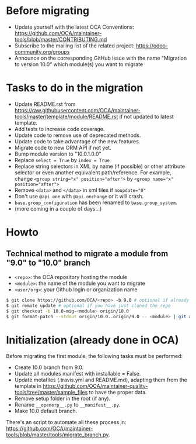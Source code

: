 # Before migrating

* Update yourself with the latest OCA Conventions: https://github.com/OCA/maintainer-tools/blob/master/CONTRIBUTING.md
* Subscribe to the mailing list of the related project: https://odoo-community.org/groups
* Announce on the corresponding GitHub issue with the name "Migration to version 10.0" which module(s) you want to migrate

# Tasks to do in the migration

* Update README.rst from https://raw.githubusercontent.com/OCA/maintainer-tools/master/template/module/README.rst if not updated to latest template.
* Add tests to increase code coverage.
* Update code to remove use of deprecated methods.
* Update code to take advantage of the new features.
* Migrate code to new ORM API if not yet.
* Bump module version to "10.0.1.0.0"
* Replace `select = True` by `index = True`
* Replace string selectors in XML by name (if possible) or other attribute selector or even another equivalent path/reference. For example, change `<group string="x" position="after">` by `<group name="x" position="after">`
* Remove `<data>` and `</data>` in xml files if `noupdate="0"`
* Don't use `@api.one` with `@api.onchange` or it will crash.
* `base.group_configuration` has been renamed to `base.group_system`.
* (more coming in a couple of days...)

# Howto

## Technical method to migrate a module from "9.0" to "10.0" branch

* `<repo>`: the OCA repository hosting the module
* `<module>`: the name of the module you want to migrate
* `<user/org>`: your Github login or organization name

```bash
$ git clone https://github.com/OCA/<repo> -b 9.0 # optional if already existing
$ git remote update # optional if you have just cloned the repo
$ git checkout -b 10.0-mig-<module> origin/10.0
$ git format-patch --stdout origin/10.0..origin/9.0 -- <module> | git am -3
```

# Initialization (already done in OCA)

Before migrating the first module, the following tasks must be performed:

* Create 10.0 branch from 9.0.
* Update all modules manifest with installable = False.
* Update metafiles (.travis.yml and README.md), adapting them from the template in https://github.com/OCA/maintainer-quality-tools/tree/master/sample_files to have the proper data.
* Remove setup folder in the root (if any).
* Rename `__openerp__.py` to `__manifest__.py`.
* Make 10.0 default branch.

There's an script to automate all these process in: https://github.com/OCA/maintainer-tools/blob/master/tools/migrate_branch.py.